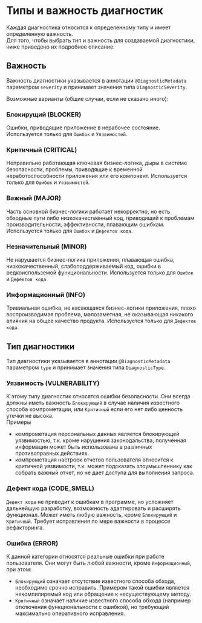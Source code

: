 # Типы и важность диагностик

Каждая диагностика относится к определенному типу и имеет определенную важность.  
Для того, чтобы выбрать тип и важность для создаваемой диагностики, ниже приведено их подробное описание.

## Важность

Важность диагностики указывается в аннотации `@DiagnosticMetadata` параметром `severity` и принимает значения типа `DiagnosticSeverity`.

Возможные варианты (общие случаи, если не сказано иного):

### Блокирущий (BLOCKER)

Ошибки, приводящие приложение в нерабочее состояние. Используется только для `Ошибок` и `Уязвимостей`.

### Критичный (CRITICAL)

Неправильно работающая ключевая бизнес-логика, дыры в системе безопасности, проблемы, приводящие к временной неработоспособности приложения или его компонент. Используется только для `Ошибок` и `Уязвимостей`.

### Важный (MAJOR)

Часть основной бизнес-логики работает некорректно, но есть обходные пути либо низкокачественный код, приводящий к проблемам производительности, эффективности, плавающим ошибкам. Используется только для `Ошибок` и `Дефектов кода`.

### Незначительный (MINOR)

Не нарушается бизнес-логика приложения, плавающая ошибка, низкокачественный, слабоподдерживаемый код, ошибки в редкоиспольземой функциональности. Используется только для `Ошибок` и `Дефектов кода`.

### Информационный (INFO)

Тривиальная ошибка, не касающаяся бизнес-логики приложения, плохо воспроизводимая проблема, малозаметная, не оказывающая никакого влияния на общее качество продукта. Используется только для `Дефектов кода`.

## Тип диагностики

Тип диагностики указывается в аннотации `@DiagnosticMetadata` параметром `type` и принимает значения типа `DiagnosticType`.

### Уязвимость (VULNERABILITY)

К этому типу диагностик относятся ошибки безопасности. Они всегда должны иметь важность `Блокирующий` в случае наличия известного способа компрометации, или `Критичный` если его нет либо ценность утечки не высока.  
Примеры

- компрометация персональных данных является блокирующей уязвимостью, т.к. кроме нарушения законодальства, полученная информация может быть использована в различных противоправных действиях.
- компрометация настроек отчетов пользователя относится к критичной уязвимости, т.к. может подсказать злоумышленнику как собрать важный отчет, но не дает доступа для выполнения запроса.

### Дефект кода (CODE_SMELL)

`Дефект кода` не приводит к ошибкам в программе, но усложняет дальнейшую разработку, возможность адаптировать и расширять функционал. Может иметь любую важность, кроме `Блокирующий` и `Критичный`. Требует исправления по мере важности в процессе рефакторинга.

### Ошибка (ERROR)

К данной категории относятся реальные ошибки при работе пользователя. Они могут быть любой важности, кроме `Информационный`, при этом:

- `Блокирующий` означает отсутствие известного способа обхода, необходимо срочно исправить. Примером такой ошибки является некомпилиремый код или обращение к несуществующему методу.
- `Критичный` означает наличие известного способа обхода (например отключения функциональности с ошибкой), но требующий максимально оперативного исправления.
